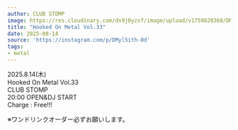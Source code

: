 ```yaml
---
author: CLUB STOMP
image: https://res.cloudinary.com/ds9j0yzsf/image/upload/v1759820368/DMyl5ith-0d.jpg
title: "Hooked On Metal Vol.33"
date: 2025-08-14
source: 'https://instagram.com/p/DMyl5ith-0d'
tags:
- metal
---
```

2025.8.14(木)<br>
Hooked On Metal Vol.33<br>
CLUB STOMP<br>
20:00 OPEN&DJ START<br>
Charge : Free!!!

※ワンドリンクオーダー必ずお願いします。